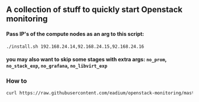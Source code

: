 ## A collection of stuff to quickly start Openstack monitoring

#### Pass IP's of the compute nodes as an arg to this script:
`./install.sh 192.168.24.14,92.168.24.15,92.168.24.16`
#### you may also want to skip some stages with extra args: `no_prom`, `no_stack_exp`, `no_grafana`, `no_libvirt_exp`


### How to

```bash
curl https://raw.githubusercontent.com/eadium/openstack-monitoring/master/install.sh | bash -s <ip_addrs> <extra_args>
```
